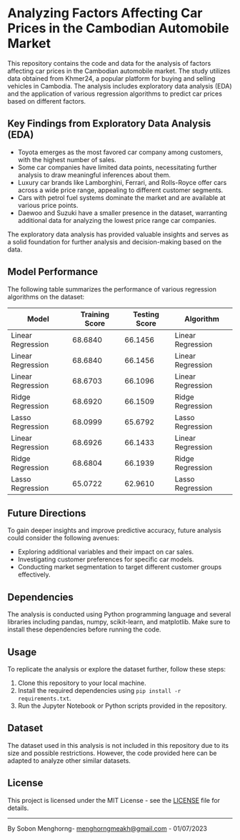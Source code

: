 # Analyzing Factors Affecting Car Prices in the Cambodian Automobile Market

This repository contains the code and data for the analysis of factors affecting car prices in the Cambodian automobile market. The study utilizes data obtained from Khmer24, a popular platform for buying and selling vehicles in Cambodia. The analysis includes exploratory data analysis (EDA) and the application of various regression algorithms to predict car prices based on different factors.

## Key Findings from Exploratory Data Analysis (EDA)

- Toyota emerges as the most favored car company among customers, with the highest number of sales.
- Some car companies have limited data points, necessitating further analysis to draw meaningful inferences about them.
- Luxury car brands like Lamborghini, Ferrari, and Rolls-Royce offer cars across a wide price range, appealing to different customer segments.
- Cars with petrol fuel systems dominate the market and are available at various price points.
- Daewoo and Suzuki have a smaller presence in the dataset, warranting additional data for analyzing the lowest price range car companies.

The exploratory data analysis has provided valuable insights and serves as a solid foundation for further analysis and decision-making based on the data.

## Model Performance

The following table summarizes the performance of various regression algorithms on the dataset:

| Model               | Training Score | Testing Score | Algorithm             |
|---------------------|----------------|---------------|-----------------------|
| Linear Regression   | 68.6840        | 66.1456       | Linear Regression     |
| Linear Regression   | 68.6840        | 66.1456       | Linear Regression     |
| Linear Regression   | 68.6703        | 66.1096       | Linear Regression     |
| Ridge Regression    | 68.6920        | 66.1509       | Ridge Regression      |
| Lasso Regression    | 68.0999        | 65.6792       | Lasso Regression      |
| Linear Regression   | 68.6926        | 66.1433       | Linear Regression     |
| Ridge Regression    | 68.6804        | 66.1939       | Ridge Regression      |
| Lasso Regression    | 65.0722        | 62.9610       | Lasso Regression      |

## Future Directions

To gain deeper insights and improve predictive accuracy, future analysis could consider the following avenues:

- Exploring additional variables and their impact on car sales.
- Investigating customer preferences for specific car models.
- Conducting market segmentation to target different customer groups effectively.

## Dependencies

The analysis is conducted using Python programming language and several libraries including pandas, numpy, scikit-learn, and matplotlib. Make sure to install these dependencies before running the code.

## Usage

To replicate the analysis or explore the dataset further, follow these steps:

1. Clone this repository to your local machine.
2. Install the required dependencies using `pip install -r requirements.txt`.
3. Run the Jupyter Notebook or Python scripts provided in the repository.

## Dataset

The dataset used in this analysis is not included in this repository due to its size and possible restrictions. However, the code provided here can be adapted to analyze other similar datasets.

## License

This project is licensed under the MIT License - see the [LICENSE](LICENSE.txt) file for details.

---

By Sobon Menghorng- menghorngmeakh@gmail.com - 01/07/2023

